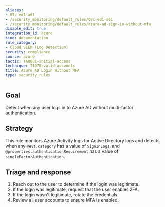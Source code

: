 ```yaml
---
aliases:
- 07c-ed1-a61
- /security_monitoring/default_rules/07c-ed1-a61
- /security_monitoring/default_rules/azure-ad-sign-in-without-mfa
disable_edit: true
integration_id: azure
kind: documentation
rule_category:
- Cloud SIEM (Log Detection)
security: compliance
source: azure
tactic: TA0001-initial-access
technique: T1078-valid-accounts
title: Azure AD Login Without MFA
type: security_rules
---
```


## Goal
Detect when any user logs in to Azure AD without multi-factor authentication.

## Strategy
This rule monitors Azure Activity logs for Active Directory logs and detects when any `@evt.category` has a value of  `SignInLogs`, and `@properties.authenticationRequirement` has a value of `singleFactorAuthentication`.

## Triage and response
1. Reach out to the user to determine if the login was legitimate.
2. If the login was legitimate, request that the user enables 2FA.
3. If the login wasn't legitimate, rotate the credentials.
4. Review all user accounts to ensure MFA is enabled.
